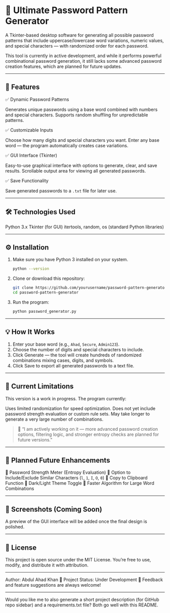 # 🔐 Ultimate Password Pattern Generator

A Tkinter-based desktop software for generating all possible password patterns that include uppercase/lowercase word variations, numeric values, and special characters — with randomized order for each password.

This tool is currently in active development, and while it performs powerful combinational password generation, it still lacks some advanced password creation features, which are planned for future updates.

---

## 🧩 Features

✅ Dynamic Password Patterns

 Generates unique passwords using a base word combined with numbers and special characters.
 Supports random shuffling for unpredictable patterns.

✅ Customizable Inputs

 Choose how many digits and special characters you want.
 Enter any base word — the program automatically creates case variations.

✅ GUI Interface (Tkinter)

 Easy-to-use graphical interface with options to generate, clear, and save results.
 Scrollable output area for viewing all generated passwords.

✅ Save Functionality

 Save generated passwords to a `.txt` file for later use.

---

## 🛠️ Technologies Used

 Python 3.x
 Tkinter (for GUI)
 itertools, random, os (standard Python libraries)

---

## ⚙️ Installation

1. Make sure you have Python 3 installed on your system.

   ```bash
   python --version
   ```

2. Clone or download this repository:

   ```bash
   git clone https://github.com/yourusername/password-pattern-generator.git
   cd password-pattern-generator
   ```

3. Run the program:

   ```bash
   python password_generator.py
   ```

---

## 💡 How It Works

1. Enter your base word (e.g., `Ahad`, `Secure`, `Admin123`).
2. Choose the number of digits and special characters to include.
3. Click Generate — the tool will create hundreds of randomized combinations mixing cases, digits, and symbols.
4. Click Save to export all generated passwords to a text file.

---

## 🚧 Current Limitations

This version is a work in progress.
The program currently:

 Uses limited randomization for speed optimization.
 Does not yet include password strength evaluation or custom rule sets.
 May take longer to generate a very large number of combinations.

> 💬 “I am actively working on it — more advanced password creation options, filtering logic, and stronger entropy checks are planned for future versions.”

---

## 🧠 Planned Future Enhancements

🔹 Password Strength Meter (Entropy Evaluation)
🔹 Option to Include/Exclude Similar Characters (`l`, `1`, `I`, `O`, `0`)
🔹 Copy to Clipboard Function
🔹 Dark/Light Theme Toggle
🔹 Faster Algorithm for Large Word Combinations

---

## 📸 Screenshots (Coming Soon)

A preview of the GUI interface will be added once the final design is polished.

---

## 📄 License

This project is open source under the MIT License. You’re free to use, modify, and distribute it with attribution.

---

Author: Abdul Ahad Khan
📅 Project Status: Under Development
💬 Feedback and feature suggestions are always welcome!

---

Would you like me to also generate a short project description (for GitHub repo sidebar) and a requirements.txt file? Both go well with this README.
